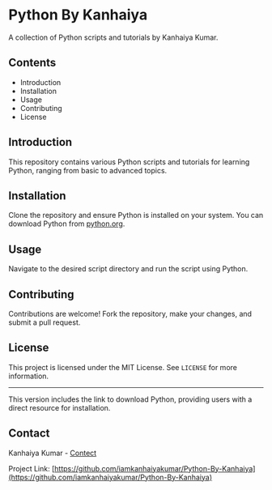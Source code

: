# Python By Kanhaiya

A collection of Python scripts and tutorials by Kanhaiya Kumar.

## Contents

- Introduction
- Installation
- Usage
- Contributing
- License

## Introduction

This repository contains various Python scripts and tutorials for learning Python, ranging from basic to advanced topics.

## Installation

Clone the repository and ensure Python is installed on your system. You can download Python from [python.org](https://www.python.org/downloads/).

## Usage

Navigate to the desired script directory and run the script using Python.

## Contributing

Contributions are welcome! Fork the repository, make your changes, and submit a pull request.

## License

This project is licensed under the MIT License. See `LICENSE` for more information.

---

This version includes the link to download Python, providing users with a direct resource for installation.

## Contact

Kanhaiya Kumar - [Contect](mailto:kanhaiyak0104gmail.com)

Project Link: [https://github.com/iamkanhaiyakumar/Python-By-Kanhaiya](https://github.com/iamkanhaiyakumar/Python-By-Kanhaiya)
```


